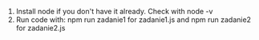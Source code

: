 1. Install node if you don't have it already. Check with node -v
2. Run code with: npm run zadanie1 for zadanie1.js and npm run zadanie2 for zadanie2.js